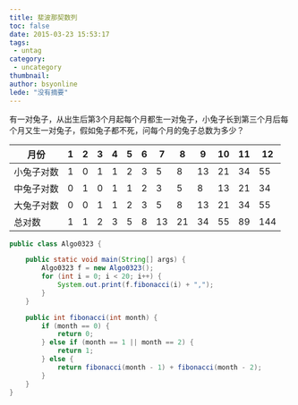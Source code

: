 ```yaml
---
title: 斐波那契数列
toc: false
date: 2015-03-23 15:53:17
tags:
 - untag
category: 
 - uncategory
thumbnail: 
author: bsyonline
lede: "没有摘要"
---
```

有一对兔子，从出生后第3个月起每个月都生一对兔子，小兔子长到第三个月后每个月又生一对兔子，假如兔子都不死，问每个月的兔子总数为多少？

| 月份    | 1    | 2    | 3    | 4    | 5    | 6    | 7    | 8    | 9    | 10   | 11   | 12   |
| ----- | ---- | ---- | ---- | ---- | ---- | ---- | ---- | ---- | ---- | ---- | ---- | ---- |
| 小兔子对数 | 1    | 0    | 1    | 1    | 2    | 3    | 5    | 8    | 13   | 21   | 34   | 55   |
| 中兔子对数 | 0    | 1    | 0    | 1    | 1    | 2    | 3    | 5    | 8    | 13   | 21   | 34   |
| 大兔子对数 | 0    | 0    | 1    | 1    | 2    | 3    | 5    | 8    | 13   | 21   | 34   | 55   |
| 总对数   | 1    | 1    | 2    | 3    | 5    | 8    | 13   | 21   | 34   | 55   | 89   | 144  |
```java
public class Algo0323 {

    public static void main(String[] args) {
        Algo0323 f = new Algo0323();
        for (int i = 0; i < 20; i++) {
            System.out.print(f.fibonacci(i) + ",");
        }
    }

    public int fibonacci(int month) {
        if (month == 0) {
            return 0;
        } else if (month == 1 || month == 2) {
            return 1;
        } else {
            return fibonacci(month - 1) + fibonacci(month - 2);
        }
    }
}
```
